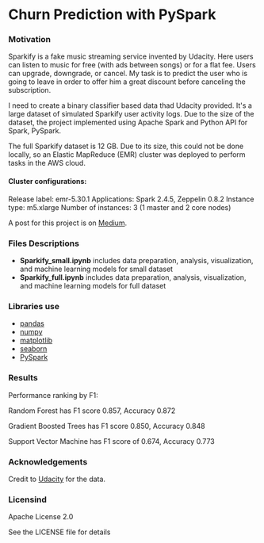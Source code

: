 # Churn Prediction with PySpark

### Motivation
Sparkify is a fake music streaming service invented by Udacity. Here users can listen to music for free (with ads between songs) or for a flat fee. Users can upgrade, downgrade, or cancel. My task is to predict the user who is going to leave in order to offer him a great discount before canceling the subscription.

I need to create a binary classifier based data thad Udacity provided. It's a large dataset of simulated Sparkify user activity logs. Due to the size of the dataset, the project  implemented using Apache Spark and Python API for Spark, PySpark.

The full Sparkify dataset is 12 GB. Due to its size, this could not be done locally, so an Elastic MapReduce (EMR) cluster was deployed to perform tasks in the AWS cloud.

#### Cluster configurations:
Release label: emr-5.30.1
Applications: Spark 2.4.5, Zeppelin 0.8.2
Instance type: m5.xlarge
Number of instances: 3 (1 master and 2 core nodes)

A post for this project is on [Medium](https://victorysharaf.medium.com/sparkify-churn-prediction-with-pyspark-on-big-data-c50157ee491c).

### Files Descriptions
* __Sparkify_small.ipynb__ includes data preparation, analysis, visualization, and machine learning models for small dataset
* __Sparkify_full.ipynb__ includes data preparation, analysis, visualization, and machine learning models for full dataset
 
### Libraries use
  * [pandas](https://github.com/pandas-dev/pandas)
  * [numpy](https://github.com/numpy/numpy)
  * [matplotlib](https://github.com/matplotlib/matplotlib)
  * [seaborn](https://github.com/mwaskom/seaborn)
  * [PySpark](https://www.payspark.com/)
  
### Results
Performance ranking by F1:

Random Forest has F1 score 0.857, Accuracy 0.872

Gradient Boosted Trees has F1 score 0.850, Accuracy 0.848

Support Vector Machine has F1 score of 0.674, Accuracy 0.773

### Acknowledgements
Credit to [Udacity](udacity.com) for the data.
  
### Licensind
Apache License 2.0

See the LICENSE file for details
